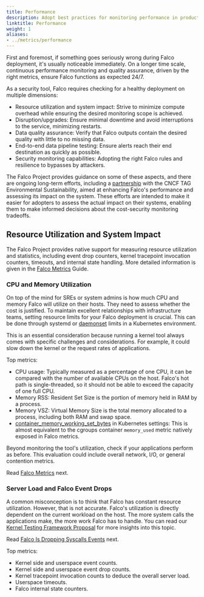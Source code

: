 ```yaml
---
title: Performance
description: Adopt best practices for monitoring performance in production
linktitle: Performance
weight: 1
aliases:
- ../metrics/performance
---
```


First and foremost, if something goes seriously wrong during Falco deployment, it's usually noticeable immediately. On a longer time scale, continuous performance monitoring and quality assurance, driven by the right metrics, ensure Falco functions as expected 24/7.

As a security tool, Falco requires checking for a healthy deployment on multiple dimensions:

- Resource utilization and system impact: Strive to minimize compute overhead while ensuring the desired monitoring scope is achieved.
- Disruption/upgrades: Ensure minimal downtime and avoid interruptions to the service, minimizing restarts.
- Data quality assurance: Verify that Falco outputs contain the desired quality with little to no missing data.
- End-to-end data pipeline testing: Ensure alerts reach their end destination as quickly as possible.
- Security monitoring capabilities: Adopting the right Falco rules and resilience to bypasses by attackers.

The Falco Project provides guidance on some of these aspects, and there are ongoing long-term efforts, including a [partnership](https://github.com/falcosecurity/cncf-green-review-testing/tree/main) with the CNCF TAG Environmental Sustainability, aimed at enhancing Falco's performance and assessing its impact on the system. These efforts are intended to make it easier for adopters to assess the actual impact on their systems, enabling them to make informed decisions about the cost-security monitoring tradeoffs.

## Resource Utilization and System Impact

The Falco Project provides native support for measuring resource utilization and statistics, including event drop counters, kernel tracepoint invocation counters, timeouts, and internal state handling. More detailed information is given in the [Falco Metrics](/docs/metrics/) Guide.

### CPU and Memory Utilization

On top of the mind for SREs or system admins is how much CPU and memory Falco will utilize on their hosts. They need to assess whether the cost is justified. To maintain excellent relationships with infrastructure teams, setting resource limits for your Falco deployment is crucial. This can be done through systemd or [daemonset](https://kubernetes.io/docs/concepts/workloads/controllers/daemonset/) limits in a Kubernetes environment. 

This is an essential consideration because running a kernel tool always comes with specific challenges and considerations. For example, it could slow down the kernel or the request rates of applications.

Top metrics:

- CPU usage: Typically measured as a percentage of one CPU, it can be compared with the number of available CPUs on the host. Falco's hot path is single-threaded, so it should not be able to exceed the capacity of one full CPU. 
- Memory RSS: Resident Set Size is the portion of memory held in RAM by a process.
- Memory VSZ: Virtual Memory Size is the total memory allocated to a process, including both RAM and swap space.
- [container_memory_working_set_bytes](https://mohamedmsaeed.medium.com/memory-working-set-vs-memory-rss-in-kubernetes-which-one-you-should-monitor-8ef77bf0acee) in Kubernetes settings: This is almost equivalent to the cgroups container `memory_used` metric natively exposed in Falco metrics.

Beyond monitoring the tool's utilization, check if your applications perform as before. This evaluation could include overall network, I/O, or general contention metrics.

Read [Falco Metrics](/docs/metrics) next.

### Server Load and Falco Event Drops

A common misconception is to think that Falco has constant resource utilization. However, that is not accurate. Falco's utilization is directly dependent on the current workload on the host. The more system calls the applications make, the more work Falco has to handle. You can read our [Kernel Testing Framework Proposal](https://github.com/falcosecurity/libs/blob/master/proposals/20230530-driver-kernel-testing-framework.md#why-does-kernel-testing-matter) for more insights into this topic.

Read [Falco Is Dropping Syscalls Events](/docs/troubleshooting/dropping/) next.

Top metrics:

- Kernel side and userspace event counts.
- Kernel side and userspace event drop counts.
- Kernel tracepoint invocation counts to deduce the overall server load.
- Userspace timeouts.
- Falco internal state counters.
